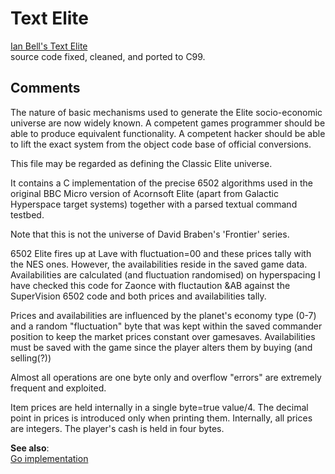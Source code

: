 # Text Elite
[Ian Bell's Text Elite](http://www.iancgbell.clara.net/elite/text/)\
source code fixed, cleaned, and ported to C99.

## Comments
The nature of basic mechanisms used to generate the Elite socio-economic
universe are now widely known. A competent games programmer should be able to
produce equivalent functionality. A competent hacker should be able to lift 
the exact system from the object code base of official conversions.

This file may be regarded as defining the Classic Elite universe.

It contains a C implementation of the precise 6502 algorithms used in the
original BBC Micro version of Acornsoft Elite (apart from Galactic Hyperspace
target systems) together with a parsed textual command testbed.

Note that this is not the universe of David Braben's 'Frontier' series.

6502 Elite fires up at Lave with fluctuation=00
and these prices tally with the NES ones.
However, the availabilities reside in the saved game data.
Availabilities are calculated (and fluctuation randomised) on hyperspacing
I have checked this code for Zaonce with fluctaution &AB against the 
SuperVision 6502 code and both prices and availabilities tally.

Prices and availabilities are influenced by the planet's economy type
(0-7) and a random "fluctuation" byte that was kept within the saved
commander position to keep the market prices constant over gamesaves.
Availabilities must be saved with the game since the player alters them
by buying (and selling(?))

Almost all operations are one byte only and overflow "errors" are
extremely frequent and exploited.

Item prices are held internally in a single byte=true value/4.
The decimal point in prices is introduced only when printing them.
Internally, all prices are integers. The player's cash is held in four bytes.

**See also**:\
[Go implementation](https://github.com/andrewsjg/GoElite/)
